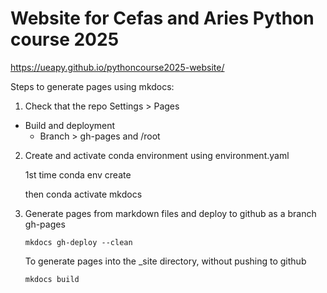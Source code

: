 # Website for Cefas and Aries Python course 2025

https://ueapy.github.io/pythoncourse2025-website/


Steps to generate pages using mkdocs:

1. Check that the repo Settings > Pages

* Build and deployment
  * Branch > gh-pages and /root

2. Create and activate conda environment using environment.yaml

    1st time
    conda env create

    then
    conda activate mkdocs

3. Generate pages from markdown files and deploy to github as a branch gh-pages

    ```
    mkdocs gh-deploy --clean
    ```

    To generate pages into the _site directory, without pushing to github

    ```
    mkdocs build
    ```




